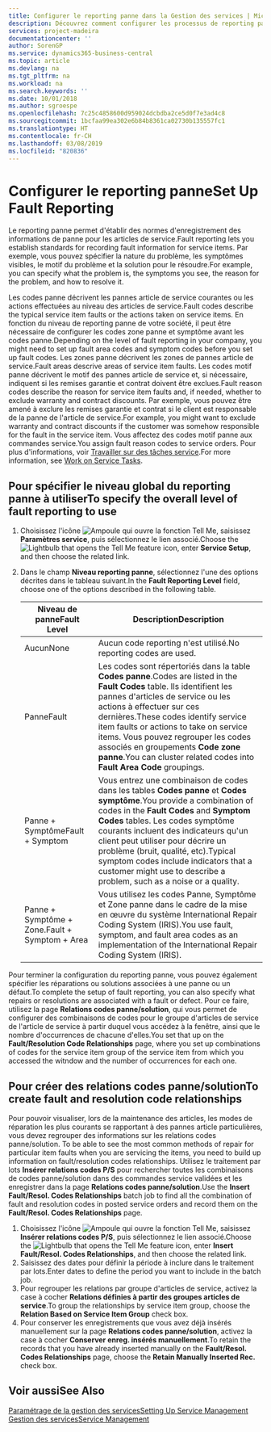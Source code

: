 ```yaml
---
title: Configurer le reporting panne dans la Gestion des services | Microsoft Docs
description: Découvrez comment configurer les processus de reporting panne.
services: project-madeira
documentationcenter: ''
author: SorenGP
ms.service: dynamics365-business-central
ms.topic: article
ms.devlang: na
ms.tgt_pltfrm: na
ms.workload: na
ms.search.keywords: ''
ms.date: 10/01/2018
ms.author: sgroespe
ms.openlocfilehash: 7c25c4858600d959024dcbdba2ce5d0f7e3ad4c8
ms.sourcegitcommit: 1bcfaa99ea302e6b84b8361ca02730b135557fc1
ms.translationtype: HT
ms.contentlocale: fr-CH
ms.lasthandoff: 03/08/2019
ms.locfileid: "820836"
---
```

# <a name="set-up-fault-reporting"></a><span data-ttu-id="2fa05-103">Configurer le reporting panne</span><span class="sxs-lookup"><span data-stu-id="2fa05-103">Set Up Fault Reporting</span></span>
<span data-ttu-id="2fa05-104">Le reporting panne permet d'établir des normes d'enregistrement des informations de panne pour les articles de service.</span><span class="sxs-lookup"><span data-stu-id="2fa05-104">Fault reporting lets you establish standards for recording fault information for service items.</span></span> <span data-ttu-id="2fa05-105">Par exemple, vous pouvez spécifier la nature du problème, les symptômes visibles, le motif du problème et la solution pour le résoudre.</span><span class="sxs-lookup"><span data-stu-id="2fa05-105">For example, you can specify what the problem is, the symptoms you see, the reason for the problem, and how to resolve it.</span></span>  

<span data-ttu-id="2fa05-106">Les codes panne décrivent les pannes article de service courantes ou les actions effectuées au niveau des articles de service.</span><span class="sxs-lookup"><span data-stu-id="2fa05-106">Fault codes describe the typical service item faults or the actions taken on service items.</span></span> <span data-ttu-id="2fa05-107">En fonction du niveau de reporting panne de votre société, il peut être nécessaire de configurer les codes zone panne et symptôme avant les codes panne.</span><span class="sxs-lookup"><span data-stu-id="2fa05-107">Depending on the level of fault reporting in your company, you might need to set up fault area codes and symptom codes before you set up fault codes.</span></span> <span data-ttu-id="2fa05-108">Les zones panne décrivent les zones de pannes article de service.</span><span class="sxs-lookup"><span data-stu-id="2fa05-108">Fault areas descrive areas of service item faults.</span></span> <span data-ttu-id="2fa05-109">Les codes motif panne décrivent le motif des pannes article de service et, si nécessaire, indiquent si les remises garantie et contrat doivent être exclues.</span><span class="sxs-lookup"><span data-stu-id="2fa05-109">Fault reason codes describe the reason for service item faults and, if needed, whether to exclude warranty and contract discounts.</span></span> <span data-ttu-id="2fa05-110">Par exemple, vous pouvez être amené à exclure les remises garantie et contrat si le client est responsable de la panne de l'article de service.</span><span class="sxs-lookup"><span data-stu-id="2fa05-110">For example, you might want to exclude warranty and contract discounts if the customer was somehow responsible for the fault in the service item.</span></span> <span data-ttu-id="2fa05-111">Vous affectez des codes motif panne aux commandes service.</span><span class="sxs-lookup"><span data-stu-id="2fa05-111">You assign fault reason codes to service orders.</span></span> <span data-ttu-id="2fa05-112">Pour plus d'informations, voir [Travailler sur des tâches service](service-how-to-work-on-service-tasks.md).</span><span class="sxs-lookup"><span data-stu-id="2fa05-112">For more information, see [Work on Service Tasks](service-how-to-work-on-service-tasks.md).</span></span>  

## <a name="to-specify-the-overall-level-of-fault-reporting-to-use"></a><span data-ttu-id="2fa05-113">Pour spécifier le niveau global du reporting panne à utiliser</span><span class="sxs-lookup"><span data-stu-id="2fa05-113">To specify the overall level of fault reporting to use</span></span>
1. <span data-ttu-id="2fa05-114">Choisissez l'icône ![Ampoule qui ouvre la fonction Tell Me](media/ui-search/search_small.png "Dites-moi ce que vous voulez faire"), saisissez **Paramètres service**, puis sélectionnez le lien associé.</span><span class="sxs-lookup"><span data-stu-id="2fa05-114">Choose the ![Lightbulb that opens the Tell Me feature](media/ui-search/search_small.png "Tell me what you want to do") icon, enter **Service Setup**, and then choose the related link.</span></span>
2. <span data-ttu-id="2fa05-115">Dans le champ **Niveau reporting panne**, sélectionnez l'une des options décrites dans le tableau suivant.</span><span class="sxs-lookup"><span data-stu-id="2fa05-115">In the **Fault Reporting Level** field, choose one of the options described in the following table.</span></span>  

    |<span data-ttu-id="2fa05-116">**Niveau de panne**</span><span class="sxs-lookup"><span data-stu-id="2fa05-116">**Fault Level**</span></span>|<span data-ttu-id="2fa05-117">**Description**</span><span class="sxs-lookup"><span data-stu-id="2fa05-117">**Description**</span></span>|  
    |------------|-------------|  
    |<span data-ttu-id="2fa05-118">Aucun</span><span class="sxs-lookup"><span data-stu-id="2fa05-118">None</span></span> | <span data-ttu-id="2fa05-119">Aucun code reporting n'est utilisé.</span><span class="sxs-lookup"><span data-stu-id="2fa05-119">No reporting codes are used.</span></span>|  
    |<span data-ttu-id="2fa05-120">Panne</span><span class="sxs-lookup"><span data-stu-id="2fa05-120">Fault</span></span> | <span data-ttu-id="2fa05-121">Les codes sont répertoriés dans la table **Codes panne**.</span><span class="sxs-lookup"><span data-stu-id="2fa05-121">Codes are listed in the **Fault Codes** table.</span></span> <span data-ttu-id="2fa05-122">Ils identifient les pannes d'articles de service ou les actions à effectuer sur ces dernières.</span><span class="sxs-lookup"><span data-stu-id="2fa05-122">These codes identify service item faults or actions to take on service items.</span></span> <span data-ttu-id="2fa05-123">Vous pouvez regrouper les codes associés en groupements **Code zone panne**.</span><span class="sxs-lookup"><span data-stu-id="2fa05-123">You can cluster related codes into **Fault Area Code** groupings.</span></span>|  
    |<span data-ttu-id="2fa05-124">Panne + Symptôme</span><span class="sxs-lookup"><span data-stu-id="2fa05-124">Fault + Symptom</span></span> | <span data-ttu-id="2fa05-125">Vous entrez une combinaison de codes dans les tables **Codes panne** et **Codes symptôme**.</span><span class="sxs-lookup"><span data-stu-id="2fa05-125">You provide a combination of codes in the **Fault Codes** and **Symptom Codes** tables.</span></span> <span data-ttu-id="2fa05-126">Les codes symptôme courants incluent des indicateurs qu'un client peut utiliser pour décrire un problème (bruit, qualité, etc).</span><span class="sxs-lookup"><span data-stu-id="2fa05-126">Typical symptom codes include indicators that a customer might use to describe a problem, such as a noise or a quality.</span></span>|  
    |<span data-ttu-id="2fa05-127">Panne + Symptôme + Zone.</span><span class="sxs-lookup"><span data-stu-id="2fa05-127">Fault + Symptom + Area</span></span> | <span data-ttu-id="2fa05-128">Vous utilisez les codes Panne, Symptôme et Zone panne dans le cadre de la mise en œuvre du système International Repair Coding System (IRIS).</span><span class="sxs-lookup"><span data-stu-id="2fa05-128">You use fault, symptom, and fault area codes as an implementation of the International Repair Coding System (IRIS).</span></span>|  

<span data-ttu-id="2fa05-129">Pour terminer la configuration du reporting panne, vous pouvez également spécifier les réparations ou solutions associées à une panne ou un défaut.</span><span class="sxs-lookup"><span data-stu-id="2fa05-129">To complete the setup of fault reporting, you can also specify what repairs or resolutions are associated with a fault or defect.</span></span> <span data-ttu-id="2fa05-130">Pour ce faire, utilisez la page **Relations codes panne/solution**, qui vous permet de configurer des combinaisons de codes pour le groupe d'articles de service de l'article de service à partir duquel vous accédez à la fenêtre, ainsi que le nombre d'occurrences de chacune d'elles.</span><span class="sxs-lookup"><span data-stu-id="2fa05-130">You set that up on the **Fault/Resolution Code Relationships** page, where you set up combinations of codes for the service item group of the service item from which you accessed the witndow and the number of occurrences for each one.</span></span>

## <a name="to-create-fault-and-resolution-code-relationships"></a><span data-ttu-id="2fa05-131">Pour créer des relations codes panne/solution</span><span class="sxs-lookup"><span data-stu-id="2fa05-131">To create fault and resolution code relationships</span></span>
<span data-ttu-id="2fa05-132"><!--this needs to go in a working with topic--> Pour pouvoir visualiser, lors de la maintenance des articles, les modes de réparation les plus courants se rapportant à des pannes article particulières, vous devez regrouper des informations sur les relations codes panne/solution.</span><span class="sxs-lookup"><span data-stu-id="2fa05-132"><!--this needs to go in a working with topic--> To be able to see the most common methods of repair for particular item faults when you are servicing the items, you need to build up information on fault/resolution codes relationships.</span></span> <span data-ttu-id="2fa05-133">Utilisez le traitement par lots **Insérer relations codes P/S** pour rechercher toutes les combinaisons de codes panne/solution dans des commandes service validées et les enregistrer dans la page **Relations codes panne/solution**.</span><span class="sxs-lookup"><span data-stu-id="2fa05-133">Use the **Insert Fault/Resol. Codes Relationships** batch job to find all the combination of fault and resolution codes in posted service orders and record them on the **Fault/Resol. Codes Relationships** page.</span></span>

1. <span data-ttu-id="2fa05-134">Choisissez l'icône ![Ampoule qui ouvre la fonction Tell Me](media/ui-search/search_small.png "Dites-moi ce que vous voulez faire"), saisissez **Insérer relations codes P/S**, puis sélectionnez le lien associé.</span><span class="sxs-lookup"><span data-stu-id="2fa05-134">Choose the ![Lightbulb that opens the Tell Me feature](media/ui-search/search_small.png "Tell me what you want to do") icon, enter **Insert Fault/Resol. Codes Relationships**, and then choose the related link.</span></span>  
2. <span data-ttu-id="2fa05-135">Saisissez des dates pour définir la période à inclure dans le traitement par lots.</span><span class="sxs-lookup"><span data-stu-id="2fa05-135">Enter dates to define the period you want to include in the batch job.</span></span>  
3. <span data-ttu-id="2fa05-136">Pour regrouper les relations par groupe d'articles de service, activez la case à cocher **Relations définies à partir des groupes articles de service**.</span><span class="sxs-lookup"><span data-stu-id="2fa05-136">To group the relationships by service item group, choose the **Relation Based on Service Item Group** check box.</span></span>  
4. <span data-ttu-id="2fa05-137">Pour conserver les enregistrements que vous avez déjà insérés manuellement sur la page **Relations codes panne/solution**, activez la case à cocher **Conserver enreg. insérés manuellement**.</span><span class="sxs-lookup"><span data-stu-id="2fa05-137">To retain the records that you have already inserted manually on the **Fault/Resol. Codes Relationships** page, choose the **Retain Manually Inserted Rec.** check box.</span></span>  

## <a name="see-also"></a><span data-ttu-id="2fa05-138">Voir aussi</span><span class="sxs-lookup"><span data-stu-id="2fa05-138">See Also</span></span>
[<span data-ttu-id="2fa05-139">Paramétrage de la gestion des services</span><span class="sxs-lookup"><span data-stu-id="2fa05-139">Setting Up Service Management</span></span>](service-setup-service.md)  
[<span data-ttu-id="2fa05-140">Gestion des services</span><span class="sxs-lookup"><span data-stu-id="2fa05-140">Service Management</span></span>](service-service.md)  
